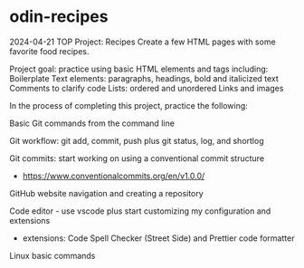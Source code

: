 # odin-recipes

2024-04-21
TOP Project: Recipes
Create a few HTML pages with some favorite food recipes.

Project goal: practice using basic HTML elements and tags including:
Boilerplate
Text elements: paragraphs, headings, bold and italicized text
Comments to clarify code
Lists: ordered and unordered
Links and images

In the process of completing this project, practice the following:

Basic Git commands from the command line

Git workflow: git add, commit, push plus git status, log, and shortlog

Git commits: start working on using a conventional commit structure

- https://www.conventionalcommits.org/en/v1.0.0/

GitHub website navigation and creating a repository

Code editor - use vscode plus start customizing my configuration and extensions

- extensions: Code Spell Checker (Street Side) and Prettier code formatter

Linux basic commands
